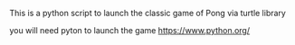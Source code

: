 This is a python script to launch the classic game of Pong via turtle library

you will need pyton to launch the game https://www.python.org/
